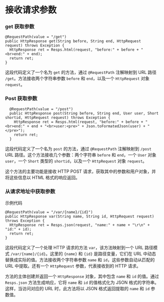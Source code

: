 # 接收请求参数

### get 获取参数

```
@RequestPath(value = "/get")
public HttpResponse get(String before, String end, HttpRequest request) throws Exception {
  HttpResponse ret = Resps.html(request, "before:" + before + "<br>end:" + end);
  return ret;
}
```

这段代码定义了一个名为 `get` 的方法，通过 `@RequestPath` 注解映射到 URL 路径 `/get`。方法接收两个字符串参数 `before` 和 `end`，以及一个 `HttpRequest` 对象 `request`。

### Post 获取参数

```
  @RequestPath(value = "/post")
  public HttpResponse post(String before, String end, User user, Short shortid, HttpRequest request) throws Exception {
    HttpResponse ret = Resps.html(request, "before:" + before + "<br>end:" + end + "<br>user:<pre>" + Json.toFormatedJson(user) + "</pre>");
    return ret;
  }
```

这段代码定义了一个名为 `post` 的方法，通过 `@RequestPath` 注解映射到 `/post` URL 路径。这个方法接收几个参数：两个字符串 `before` 和 `end`，一个 `User` 对象 `user`，一个 `Short` 类型的 `shortid`，以及一个 `HttpRequest` 对象 `request`。

这个方法的主要功能是接收 HTTP POST 请求，获取其中的参数和用户对象，并将这些信息以 HTML 格式的响应返回。

### 从请求地址中获取参数

示例代码

```
@RequestPath(value = "/var/{name}/{id}")
public HttpResponse var(String name, String id, HttpRequest request) throws Exception {
  HttpResponse ret = Resps.json(request, "name:" + name + "\r\n" + "id:" + id);
  return ret;
}
```

这段代码定义了一个处理 HTTP 请求的方法 `var`，该方法映射到一个 URL 路径模式 `/var/{name}/{id}`。这里的 `{name}` 和 `{id}` 是路径变量，它们在 URL 中动态替换成实际的值。方法接收两个字符串参数 `name` 和 `id`，这些参数自动从匹配的 URL 中提取。还有一个 `HttpRequest` 参数，代表接收到的 HTTP 请求。

方法的主体创建并返回一个 `HttpResponse` 对象，其中包含 `name` 和 `id` 的值。通过 `Resps.json` 方法生成响应，它将 `name` 和 `id` 的值格式化为 JSON 格式的字符串。这样，当访问对应的 URL 时，此方法将以 JSON 格式返回提取的 `name` 和 `id` 参数值。
